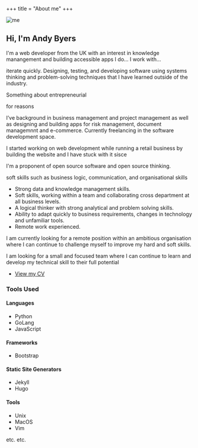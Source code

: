 +++
title = "About me"
+++

![me](/img/AndyByers1.png)

## Hi, I'm Andy Byers

I'm a web developer from the UK with an interest in knowledge manangement and
building accessible apps I do...  I work with...

iterate quickly. Designing, testing, and developing software using systems thinking and problem-solving techniques that I have learned outside of the industry.

Something about entrepreneurial

for reasons

I’ve background in business management and project management as well as
designing and building apps for risk management, document managemnnt and
e-commerce. Currently freelancing in the software development space.

I started working on web development while running a retail business by building
the website and I have stuck with it sisce

I'm a proponent of open source software and open source thinking.

soft skills such as business logic, communication, and organisational skills

- Strong data and knowledge management skills.
- Soft skills, working within a team and collaborating cross department at all
  business levels.
- A logical thinker with strong analytical and problem solving skills.
- Ability to adapt quickly to business requirements, changes in technology and
  unfamiliar tools.
- Remote work experienced.

I am currently looking for a remote position within an ambitious organisation
where I can continue to challenge myself to improve my hard and soft skills.

I am looking for a small and focused team where I can continue to learn and develop my technical skill to their full potential

- [View my CV](resume/abresume)

### Tools Used

#### Languages

- Python
- GoLang
- JavaScript

#### Frameworks

- Bootstrap

#### Static Site Generators

- Jekyll
- Hugo

#### Tools

- Unix
- MacOS
- Vim

etc. etc.


